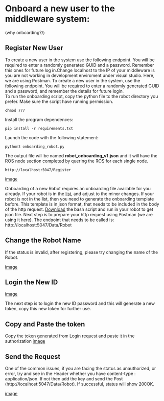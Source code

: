 # Onboard a new user to the middleware system:
(why onboarding?/)

## Register New User

To create a new user in the system use the following endpoint. You will be required to enter a randomly generated GUID and a password. Remember this ones for future log in.Change localhost to the IP of your middleware is you are not working in development enviroment under visual studio. Here, we are using Postman. To create a new user in the system, use the following endpoint. You will be required to enter a randomly generated GUID and a password, and remember the details for future login.     
To run the onboarding script, copy the python file to the robot directory you prefer. Make sure the script have running permission.

```
chmod 777
```

Install the program dependences:

```
pip install -r requirements.txt
```

Launch the code with the following statement:

```
python3 onboarding_robot.py
```

The output file will be named **robot_onboarding_v1.json** and it will have the ROS node section completed by quering the ROS for each single node.   


```
http://localhost:5047/Register
```

[image](https://github.com/5G-ERA/middleware/blob/main/docs/1_Middleware/1_Onboarding/img/RegisterRobot.jpg)

Onboarding of a new Robot requires an onboarding file available for you already. If your robot is in the [list](https://github.com/5G-ERA/middleware/tree/main/docs/1_Middleware/1_Onboarding/AvailableRobots), and adjust to the minor changes. If your robot is not in the list, then you need to generate the onboarding template before. This template is in json format, that needs to be included in the body of the http request. [Download](https://github.com/5G-ERA/middleware/blob/main/util/onboardingRobot.sh) the bash script and run in your robot to get json file. Next step is to prepare your http request using Postman (we are using it here). The endpoint that needs to be called is: 
http://localhost:5047/Data/Robot

## Change the Robot Name 

If the status is invalid, after registering, please try changing the name of the Robot.

[image](https://github.com/5G-ERA/middleware/blob/main/docs/1_Middleware/1_Onboarding/img/Robotnamechange.jpg)

## Login the New ID 

[image](https://github.com/5G-ERA/middleware/blob/main/docs/1_Middleware/1_Onboarding/img/LoginRobot.jpg)

The next step is to login the new ID password and this will generate a new token, copy this new token for further use. 

## Copy and Paste the token 

Copy the token generated from Login request and paste it in the authorization 
[image](https://github.com/5G-ERA/middleware/blob/main/docs/1_Middleware/1_Onboarding/img/tokenpaste.jpg)

## Send the Request 
One of the common issues, if you are facing the status as unauthorized, or error, try and see in the Header whether you have content-type : application/json. If not then add the key and send the Post (http://localhost:5047/Data/Robot). If successful, status will show 200OK. 

[image](https://github.com/5G-ERA/middleware/blob/main/docs/1_Middleware/1_Onboarding/img/content-typeandsend.jpg)




